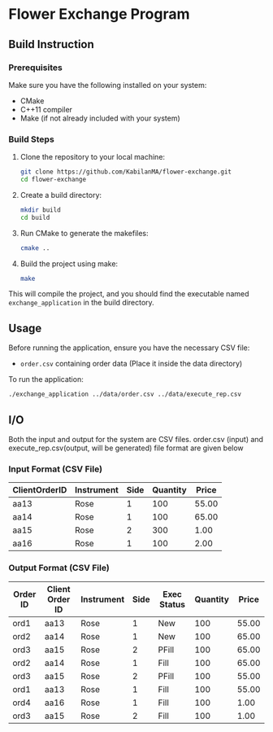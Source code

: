 # Flower Exchange Program

## Build Instruction

### Prerequisites

Make sure you have the following installed on your system:

- CMake
- C++11 compiler
- Make (if not already included with your system)

### Build Steps

1. Clone the repository to your local machine:

   ```bash
   git clone https://github.com/KabilanMA/flower-exchange.git
   cd flower-exchange
   ```

2. Create a build directory:

   ```bash
   mkdir build
   cd build
   ```

3. Run CMake to generate the makefiles:

   ```bash
   cmake ..
   ```

4. Build the project using make:

   ```bash
   make
   ```

This will compile the project, and you should find the executable named `exchange_application` in the build directory.

## Usage

Before running the application, ensure you have the necessary CSV file:

- `order.csv` containing order data (Place it inside the data directory)

To run the application:

```bash
./exchange_application ../data/order.csv ../data/execute_rep.csv
```

## I/O

Both the input and output for the system are CSV files. order.csv (input) and execute_rep.csv(output, will be generated) file format are given below

### Input Format (CSV File)

| ClientOrderID | Instrument | Side | Quantity | Price |
| ------------- | ---------- | ---- | -------- | ----- |
| aa13          | Rose       | 1    | 100      | 55.00 |
| aa14          | Rose       | 1    | 100      | 65.00 |
| aa15          | Rose       | 2    | 300      | 1.00  |
| aa16          | Rose       | 1    | 100      | 2.00  |

### Output Format (CSV File)

| Order ID | Client Order ID | Instrument | Side | Exec Status | Quantity | Price |
| -------- | --------------- | ---------- | ---- | ----------- | -------- | ----- |
| ord1     | aa13            | Rose       | 1    | New         | 100      | 55.00 |
| ord2     | aa14            | Rose       | 1    | New         | 100      | 65.00 |
| ord3     | aa15            | Rose       | 2    | PFill       | 100      | 65.00 |
| ord2     | aa14            | Rose       | 1    | Fill        | 100      | 65.00 |
| ord3     | aa15            | Rose       | 2    | PFill       | 100      | 55.00 |
| ord1     | aa13            | Rose       | 1    | Fill        | 100      | 55.00 |
| ord4     | aa16            | Rose       | 1    | Fill        | 100      | 1.00  |
| ord3     | aa15            | Rose       | 2    | Fill        | 100      | 1.00  |
